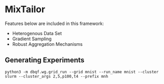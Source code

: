 # MixTailor

Features below are included in this framework:

* Heterogenous Data Set
* Gradient Sampling
* Robust Aggregation Mechanisms

## Generating Experiments

```
python3 -m dbqf.wg.grid_run --grid mnist --run_name mnist --cluster slurm --cluster_args 2,5,p100,t4 --prefix mnh
```
